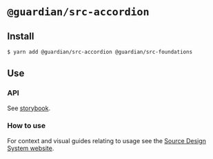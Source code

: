 # `@guardian/src-accordion`

## Install

```sh
$ yarn add @guardian/src-accordion @guardian/src-foundations
```

## Use

### API

See [storybook](https://guardian.github.io/source/?path=/docs/source-src-accordion-accordion--demo).

### How to use

For context and visual guides relating to usage see the [Source Design System website](https://www.theguardian.design/2a1e5182b/p/38c5aa-accordion).
